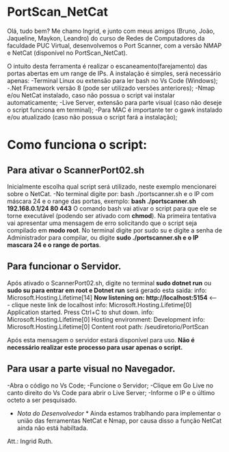# PortScan_NetCat
Olá, tudo bem? 
Me chamo Ingrid, e junto com meus amigos (Bruno, João, Jaqueline, Maykon, Leandro) do curso de Redes de Computadores da faculdade PUC Virtual,
desenvolvemos o Port Scanner, com a versão NMAP e NetCat (disponível no PortScan_NetCat).

O intuito desta ferramenta é realizar o escaneamento(farejamento) das portas abertas em um range de IPs.
A instalação é simples, será necessário apenas: 
  -Terminal Linux ou extensão para ler bash no Vs Code (Windows);
  -.Net Framework versão 8 (pode ser utilizado versões anteriores);
  -Nmap e/ou NetCat instalado, caso não possua o script vai instalar automaticamente;
  -Live Server, extensão para parte visual (caso não deseje o script funciona em terminal);
  -Para MAC é importante ter o gawk instalado e/ou atualizado (caso não possua o script fará a instalação);

# Como funciona o script: 
  ## Para ativar o ScannerPort02.sh
Inicialmente escolha qual script será utilizado, neste exemplo mencionarei sobre o NetCat.
  -No terminal digite por: bash ./portscanner.sh e o IP com máscara 24 e o range das portas, exemplo: 
    **bash ./portscanner.sh 192.168.0.1/24 80 443**
O comando bash vai ativar o script para que ele se torne executável (podendo ser ativado com **chmod**).
Na primeira tentativa vai apresentar uma mensagem de erro solicitando que o script seja compilado em 
**modo root**. 
No terminal digite por sudo su e digite a senha de Administrador para compilar, ou digite **sudo ./portscanner.sh e o IP mascara 24 e o range de portas**.
  
 ## Para funcionar o Servidor.
Após ativado o ScannerPort02.sh, digite no terminal **sudo dotnet run** ou **sudo su para entrar em root e Dotnet run**
será gerado esta saida: 
info: Microsoft.Hosting.Lifetime[14]
      **Now listening on: http://localhost:5154** <--- clique neste link de localhost
info: Microsoft.Hosting.Lifetime[0]
      Application started. Press Ctrl+C to shut down.
info: Microsoft.Hosting.Lifetime[0]
      Hosting environment: Development
info: Microsoft.Hosting.Lifetime[0]
      Content root path: /seudiretorio/PortScan

Após esta mensagem o servidor estará disponível para uso. **Não é necessário realizar este processo para usar apenas o script.**

## Para usar a parte visual no Navegador.

-Abra o código no Vs Code;
-Funcione o Servidor;
-Clique em Go Live no canto direito do Vs Code para abrir o Live Server;
-Informe o IP e o último octeto a ser pesquisado. 



* *Nota do Desenvolvedor* *
Ainda estamos trablhando para implementar o união das ferramentas NetCat e Nmap, por causa disso a função
NetCat ainda não está habiltada.


Att.: Ingrid Ruth.
      

